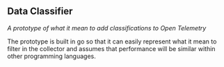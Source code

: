 ## Data Classifier

_A prototype of what it mean to add classifications to Open Telemetry_

The prototype is built in go so that it can easily represent what it mean to filter in the collector and assumes that performance will be similar within other programming languages.

